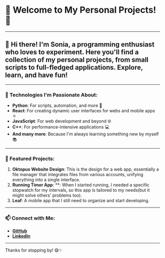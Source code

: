 # 🌟 Welcome to My Personal Projects! 🌟

---

## 🌱 Hi there! I'm Sonia, a programming enthusiast who loves to experiment. Here you'll find a collection of my personal projects, from small scripts to full-fledged applications. Explore, learn, and have fun!
---

### 🚀 Technologies I'm Passionate About:
- **Python**: For scripts, automation, and more 🐍
- **React**: For creating dynamic user interfaces for webs and mobile apps ⚛️
- **JavaScript**: For web development and beyond 🌐
- **C++**: For performance-intensive applications 💻
- **And many more**: Because I'm always learning something new by myself 📚

---

### 🌈 Featured Projects:
1. **Oktopus Website Design**: This is the design for a web app, essentially a file manager that integrates files from various accounts, unifying everything into a single interface.
2. **Running Timer App**: **: When I started running, I needed a specific stopwatch for my intervals, so this app is tailored to my needs(but it might solve others' problems too).
3. **Leaf**: A mobile app that I still need to organize and start developing.
---

### 📫 Connect with Me:
- [**GitHub**](https://github.com/SoniaNR03)
- [**LinkedIn**](https://linkedin.com/in/sonia-navas-rutete-19ba6a248)

---

Thanks for stopping by! 😄✨


